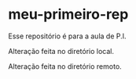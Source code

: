 # meu-primeiro-rep
Esse repositório é para a aula de P.I.

Alteração feita no diretório local.

Alteração feita no diretório remoto.
